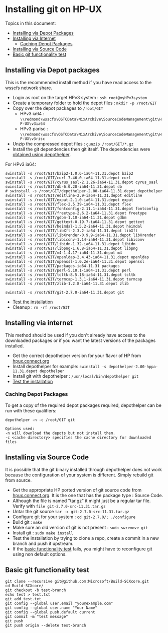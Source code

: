 # Installing git on HP-UX

Topics in this document:

* [Installing via Depot Packages](#installing-via-depot-packages)
* [Installing via Internet](#installing-via-internet)
  * [Caching Depot Packages](#caching-depot-packages)
* [Installing via Source Code](#installing-via-source-code)
* [Basic git functionality test](#basic-git-functionality-test)

## Installing via Depot packages

This is the recommended install method if you have read access to the wsscfs network share.

* Login as root on the target HPv3 system : `ssh root@myHPv3system`
* Create a temporary folder to hold the depot files : `mkdir -p /root/GIT`
* Copy over the depot packages to `/root/GIT`
  * HPv3 ia64 : `\\redmond\wsscfs\OSTCData\NixArchive\SourceCodeManagement\git\HP-UX\v3ia64`
  * HPv3 parisc : `\\redmond\wsscfs\OSTCData\NixArchive\SourceCodeManagement\git\HP-UX\v3risc`
* Unzip the compressed depot files : `gunzip /root/GIT/*.gz`
* Install the git dependencies then git itself. The dependencies were [obtained using depothelper](#caching-depot-packages).

For HPv3 ia64:
```shell
swinstall -s /root/GIT/bzip2-1.0.6-ia64-11.31.depot bzip2
swinstall -s /root/GIT/curl-7.46.0-ia64-11.31.depot curl
swinstall -s /root/GIT/cyrus_sasl-2.1.26-ia64-11.31.depot cyrus_sasl
swinstall -s /root/GIT/db-6.0.20-ia64-11.31.depot db
# swinstall -s /root/GIT/depothelper-2.00-ia64-11.31.depot depothelper
swinstall -s /root/GIT/editline-2.9-ia64-11.31.depot editline
swinstall -s /root/GIT/expat-2.1.0-ia64-11.31.depot expat
swinstall -s /root/GIT/flex-2.5.39-ia64-11.31.depot flex
swinstall -s /root/GIT/fontconfig-2.11.1-ia64-11.31.depot fontconfig
swinstall -s /root/GIT/freetype-2.6.2-ia64-11.31.depot freetype
swinstall -s /root/GIT/gdbm-1.10-ia64-11.31.depot gdbm
swinstall -s /root/GIT/gettext-0.19.7-ia64-11.31.depot gettext
swinstall -s /root/GIT/heimdal-1.5.2-ia64-11.31.depot heimdal
swinstall -s /root/GIT/libXft-2.3.2-ia64-11.31.depot libXft
swinstall -s /root/GIT/libXrender-0.9.9-ia64-11.31.depot libXrender
swinstall -s /root/GIT/libiconv-1.14-ia64-11.31.depot libiconv
swinstall -s /root/GIT/libidn-1.32-ia64-11.31.depot libidn
swinstall -s /root/GIT/libpng-1.6.8-ia64-11.31.depot libpng
swinstall -s /root/GIT/m4-1.4.17-ia64-11.31.depot m4
swinstall -s /root/GIT/openldap-2.4.43-ia64-11.31.depot openldap
swinstall -s /root/GIT/openssl-1.0.2e-ia64-11.31.depot openssl
swinstall -s /root/GIT/packages-ia64-11.31 packages
swinstall -s /root/GIT/perl-5.10.1-ia64-11.31.depot perl
swinstall -s /root/GIT/tcltk-8.5.18-ia64-11.31.depot tcltk
swinstall -s /root/GIT/termcap-1.3.1-ia64-11.31.depot termcap
swinstall -s /root/GIT/zlib-1.2.8-ia64-11.31.depot zlib

swinstall -s /root/GIT/git-2.7.0-ia64-11.31.depot git
```
* [Test the installation](#basic-git-functionality-test)
* Cleanup : `rm -rf /root/GIT`

## Installing via internet

This method should be used if you don't already have access to the downloaded packages or if you want the latest versions of the packages installed. 
* Get the correct depothelper version for your flavor of HP from [hpux.connect.org](http://hpux.connect.org.uk/hppd/hpux/Sysadmin/depothelper-2.00/)
* Install depothelper for example: `swinstall -s depothelper-2.00-hppa-11.31.depot depothelper`
* Install git with depothelper : `/usr/local/bin/depothelper git`
* [Test the installation](#basic-git-functionality-test)

### Caching Depot Packages
To get a copy of the required depot packages required, depothelper can be run with these qualifiers:
```
depothelper -n -c /root/GIT git

Options used:
-n will download the depots but not install them.
-c <cache directory> specifies the cache directory for downloaded files
```

## Installing via Source Code

It is possible that the git binary installed through depothelper does not work because the configuration of your system is different. Simply rebuild git from source.
* Get the appropriate HP ported version of git source code from [hpux.connect.org](http://hpux.connect.org.uk/hppd/hpux/Development/Tools/git-2.7.0/). It is the one that has the package type : Source Code.
* Although the file is named "tar.gz" it might just be a regular tar file. Verify with `file git-2.7.0-src-11.31.tar.gz`
* Untar the git source `tar -x git-2.7.0-src-11.31.tar.gz`
* Configure git for your system : `cd git-2.7.0/; ./configure`
* Build git : `make`
* Make sure an old version of git is not present : `sudo swremove git`
* Install git : `sudo make install`
* Test the installation by trying to clone a repo, create a commit in a new branch and push it upstream.
* If the [basic functionality test](#basic-git-functionality-test) fails, you might have to reconfigure git using non default options.

## Basic git functionality test
```shell
git clone --recursive git@github.com:Microsoft/Build-SCXcore.git
cd Build-SCXcore/
git checkout -b test-branch
echo test > test.txt
git add test.txt
git config --global user.email "you@example.com"
git config --global user.name "Your Name"
git config --global push.default current
git commit -m "test message"
git push
git push origin --delete test-branch
```
